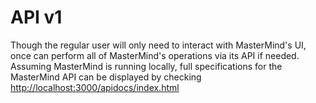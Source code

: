 # API v1

Though the regular user will only need to interact with MasterMind's UI, once
can perform all of MasterMind's operations via its API if needed. Assuming
MasterMind is running locally, full specifications for the MasterMind API can
be displayed by checking <http://localhost:3000/apidocs/index.html>
